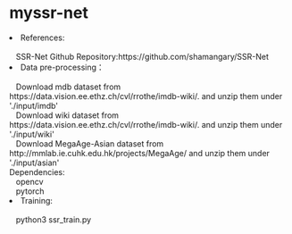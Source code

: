 # myssr-net
<li>References:</li><br>
   &nbsp;&nbsp;&nbsp;SSR-Net Github Repository:https://github.com/shamangary/SSR-Net<br>
<li>Data pre-processing：</li><br>
   &nbsp;&nbsp;&nbsp;Download mdb dataset from https://data.vision.ee.ethz.ch/cvl/rrothe/imdb-wiki/. and unzip them under './input/imdb'<br>
   &nbsp;&nbsp;&nbsp;Download wiki dataset from https://data.vision.ee.ethz.ch/cvl/rrothe/imdb-wiki/. and unzip them under './input/wiki'<br>
   &nbsp;&nbsp;&nbsp;Download MegaAge-Asian dataset from http://mmlab.ie.cuhk.edu.hk/projects/MegaAge/ and unzip them under './input/asian'<br>
<l1>Dependencies:</li><br>
   &nbsp;&nbsp;&nbsp;opencv<br>
   &nbsp;&nbsp;&nbsp;pytorch<br>
<li>Training:</li><br>
&nbsp;&nbsp;&nbsp;python3 ssr_train.py

